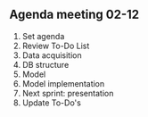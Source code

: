 ## Agenda meeting 02-12
1. Set agenda
2. Review To-Do List
3. Data acquisition
4. DB structure
5. Model
6. Model implementation
8. Next sprint: presentation 
9. Update To-Do's
